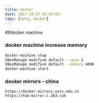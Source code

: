 ```yaml
---
title: docker
date: 2017-10-27 01:43:03
tags: [note, docker]
---
```


##docker machine
### docker machine increase memory
```sh
docker-machine stop
VBoxManage modifyvm default --cpus 2
VBoxManage modifyvm default --memory 4096
docker-machine start
```

### docker mirrors - china
```
https://docker.mirrors.ustc.edu.cn
https://hub-mirror.c.163.com
```


